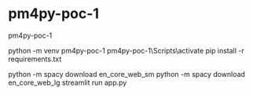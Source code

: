 # pm4py-poc-1
pm4py-poc-1


python -m venv pm4py-poc-1
pm4py-poc-1\Scripts\activate
pip install -r requirements.txt



python -m spacy download en_core_web_sm
python -m spacy download en_core_web_lg
streamlit run app.py
